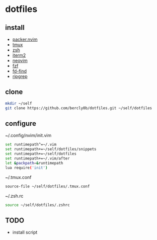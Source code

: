 # dotfiles

## install
- [packer.nvim](https://github.com/wbthomason/packer.nvim)
- [tmux](https://github.com/tmux/tmux)
- [zsh](https://ohmyz.sh/)
- [iterm2](https://iterm2.com/)
- [neovim](https://neovim.io/)
- [fzf](https://github.com/junegunn/fzf)
- [fd-find](https://github.com/sharkdp/fd)
- [ripgrep](https://github.com/BurntSushi/ripgrep)

## clone
```bash
mkdir ~/self
git clone https://github.com/bercly0b/dotfiles.git ~/self/dotfiles
```

## configure
~/.config/nvim/init.vim
```bash
set runtimepath^=~/.vim
set runtimepath+=~/self/dotfiles/snippets
set runtimepath+=~/self/dotfiles
set runtimepath+=~/.vim/after
let &packpath=&runtimepath
lua require('init')
```

~/.tmux.conf
```bash
source-file ~/self/dotfiles/.tmux.conf
```

~/.zsh.rc
```bash
source ~/self/dotfiles/.zshrc
```

## TODO
- install script
